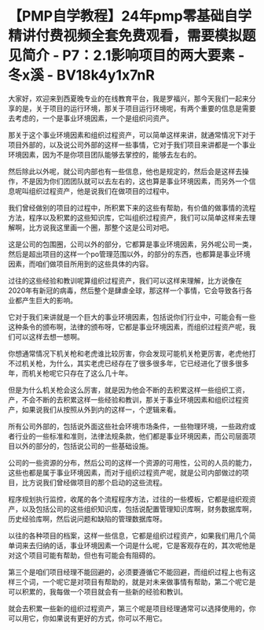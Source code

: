 # 【PMP自学教程】24年pmp零基础自学精讲付费视频全套免费观看，需要模拟题见简介 - P7：2.1影响项目的两大要素 - 冬x溪 - BV18k4y1x7nR

大家好，欢迎来到西夏晚专业的在线教育平台，我是罗福兴，那今天我们一起来分享的是，关于项目的运行环境，那关于项目运行环境呢，有两个重要的信息是需要去考虑的，一个是事业环境因素，一个是组织问资产。

那关于这个事业环境因素和组织过程资产，可以简单这样来讲，就通常情况下对于项目外部的，以及说公司外部的这样一些事情，它对于我们项目来讲都是一个事业环境因素，因为不是你项目团队能够去掌控的，能够去左右的。

然后除此以外呢，就公司内部也有一些信息，他也是规定的，然后会是这样去操作，不是因为你们团团队就可以去左右的，这也算是事业环境因素，而另外一个信息呢叫组织过程资产，他是说我们在做项目的过程中。

我们曾经做别的项目的过程中，所积累下来的这些有帮助，有价值的做事情的流程方法，程序以及积累的这些知识库，它叫组织过程资产，我们可以简单这样来去理解啊，比方说我这里画一个圈，那整个这是公司对吧。

这是公司的包围圈，公司以外的部分，它都算是事业环境因素，另外呢公司一类，然后是超出项目的这样一个po管理范围以外，的部分的东西，也都算是事业环境因素，而咱们做项目所用到的这些具体的内容。

过往的这些经验和教训呢算组织过程资产，我们可以这样来理解，比方说像在2020年有新冠的病毒，然后整个是肆虐全球，那这样一个事情，它会导致各行各业都产生巨大的影响。

它对于我们来讲就是一个巨大的事业环境因素，包括说你们行业中，可能会有一些这种条令的颁布啊，法律的颁布呀，它都是事业环境因素，而组织过程资产呢，我们可以这样去想一想啊。

你想通常情况下机关枪和老虎谁比较厉害，你会发现可能机关枪更厉害，老虎他打不过机关枪，为什么，其实老虎已经存在了很多很多年，它已经进化了很多很多年，而机关枪呢它只存在了这么几十年。

但是为什么机关枪会这么厉害，就是因为他会不断的去积累这样一些组织工资，产，不会不断的去积累这样一些经验和教训，那关于事业环境因素和组织过程资产，如果说我们从按照从外到内的这样一，个逻辑来看。

所有公司外部的，包括说外面这些社会环境市场条件，一些物理环境，一些政府或者行业的一些标准和准则，法律法规条款，他们都是事业环境因素，而公司层面项目以外的部分的，包括说公司的一些基础设施。

公司的一些资源的分布，然后公司的这样一个资源的可用性，公司的人员的能力，这些也都是属于事业环境因素，而对于组织过程资产呢，就是公司内部做过的项目，比方说我们曾经做项目的那个启动的这些流程。

程序规划执行监控，收尾的各个流程程序方法，过往的一些模板，它都是组织观资产，以及包括公司的这些组织知识库，包括说配置管理知识库啊，财务数据库啊，历史经验库啊，然后说问题和缺陷的管理数据库呀。

以往的各种项目的档案，这样一些信息，它都是组织过程资产，如果我们用几个简单词来去归纳的话，事业环境因素一个词是什么呢，它是客观存在的，其次呢他是对这个项目可能有帮助，但也有可能会有阻碍的。

第三个是咱们项目经理不能回避的，必须要遵循它不能回避，而组织过程上也有这样三个词，一个呢它是对项目有帮助的，就是对未来做事情有帮助，第二个呢它是可以积累的，我每做一个项目就会有一些新的经验和教训。

就会去积累一些新的组织过程资产，第三个呢是项目经理通常可以选择使用的，你可以用它，你如果说有更好的方式，你可以不用它。


